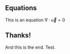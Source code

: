 ## Equations

This is an equation $\nabla \cdot \vec{u} = 0$

## Thanks!

And this is the end. Test.
